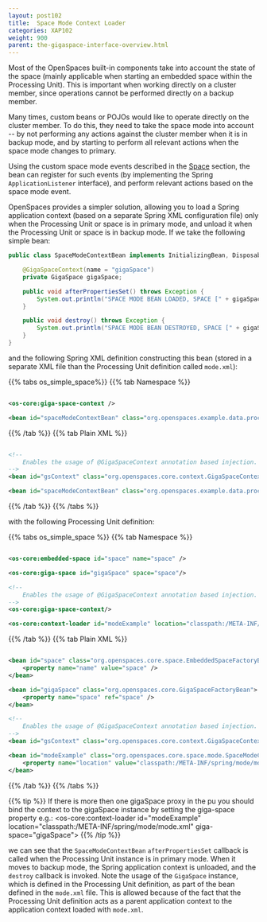 ```yaml
---
layout: post102
title:  Space Mode Context Loader
categories: XAP102
weight: 900
parent: the-gigaspace-interface-overview.html
---
```




Most of the OpenSpaces built-in components take into account the state of the space (mainly applicable when starting an embedded space within the Processing Unit). This is important when working directly on a cluster member, since operations cannot be performed directly on a backup member.

Many times, custom beans or POJOs would like to operate directly on the cluster member. To do this, they need to take the space mode into account -- by not performing any actions against the cluster member when it is in backup mode, and by starting to perform all relevant actions when the space mode changes to primary.

Using the custom space mode events described in the [Space](./the-space-configuration.html) section, the bean can register for such events (by implementing the Spring `ApplicationListener` interface), and perform relevant actions based on the space mode event.

OpenSpaces provides a simpler solution, allowing you to load a Spring application context (based on a separate Spring XML configuration file) only when the Processing Unit or space is in primary mode, and unload it when the Processing Unit or space is in backup mode. If we take the following simple bean:

```java
public class SpaceModeContextBean implements InitializingBean, DisposableBean {

    @GigaSpaceContext(name = "gigaSpace")
    private GigaSpace gigaSpace;

    public void afterPropertiesSet() throws Exception {
        System.out.println("SPACE MODE BEAN LOADED, SPACE [" + gigaSpace + "]");
    }

    public void destroy() throws Exception {
        System.out.println("SPACE MODE BEAN DESTROYED, SPACE [" + gigaSpace + "]");
    }
}
```

and the following Spring XML definition constructing this bean (stored in a separate XML file than the Processing Unit definition called `mode.xml`):

{{% tabs os_simple_space%}}
{{% tab Namespace %}}

```xml

<os-core:giga-space-context />

<bean id="spaceModeContextBean" class="org.openspaces.example.data.processor.SpaceModeContextBean"/>
```

{{% /tab %}}
{{% tab Plain XML %}}

```xml

<!--
    Enables the usage of @GigaSpaceContext annotation based injection.
-->
<bean id="gsContext" class="org.openspaces.core.context.GigaSpaceContextBeanPostProcessor" />

<bean id="spaceModeContextBean" class="org.openspaces.example.data.processor.SpaceModeContextBean"/>
```

{{% /tab %}}
{{% /tabs %}}

with the following Processing Unit definition:

{{% tabs os_simple_space %}}
{{% tab Namespace %}}

```xml

<os-core:embedded-space id="space" name="space" />

<os-core:giga-space id="gigaSpace" space="space"/>

<!--
    Enables the usage of @GigaSpaceContext annotation based injection.
-->
<os-core:giga-space-context/>

<os-core:context-loader id="modeExample" location="classpath:/META-INF/spring/mode/mode.xml"/>
```

{{% /tab %}}
{{% tab Plain XML %}}

```xml

<bean id="space" class="org.openspaces.core.space.EmbeddedSpaceFactoryBean">
    <property name="name" value="space" />
</bean>

<bean id="gigaSpace" class="org.openspaces.core.GigaSpaceFactoryBean">
	<property name="space" ref="space" />
</bean>

<!--
    Enables the usage of @GigaSpaceContext annotation based injection.
-->
<bean id="gsContext" class="org.openspaces.core.context.GigaSpaceContextBeanPostProcessor" />

<bean id="modeExample" class="org.openspaces.core.space.mode.SpaceModeContextLoader">
    <property name="location" value="classpath:/META-INF/spring/mode/mode.xml" />
</bean>
```

{{% /tab %}}
{{% /tabs %}}

{{% tip %}}
If there is more then one gigaSpace proxy in the pu you should bind the context to the gigaSpace instance by setting the giga-space property e.g.:
<os-core:context-loader id="modeExample" location="classpath:/META-INF/spring/mode/mode.xml" giga-space="gigaSpace">
{{% /tip %}}

we can see that the `SpaceModeContextBean` `afterPropertiesSet` callback is called when the Processing Unit instance is in primary mode. When it moves to backup mode, the Spring application context is unloaded, and the `destroy` callback is invoked. Note the usage of the `GigaSpace` instance, which is defined in the Processing Unit definition, as part of the bean defined in the `mode.xml` file. This is allowed because of the fact that the Processing Unit definition acts as a parent application context to the application context loaded with `mode.xml`.
